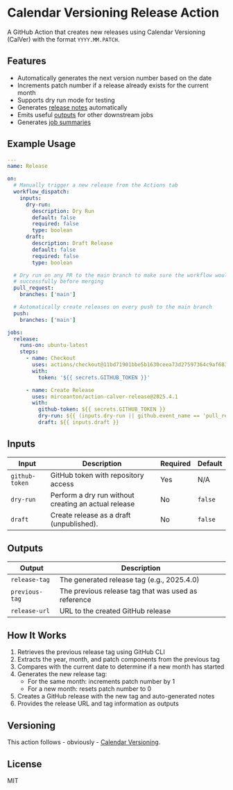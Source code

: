 # Calendar Versioning Release Action

A GitHub Action that creates new releases using Calendar Versioning (CalVer) with the format `YYYY.MM.PATCH`.

## Features

- Automatically generates the next version number based on the date
- Increments patch number if a release already exists for the current month
- Supports dry run mode for testing
- Generates [release notes](https://github.com/mirceanton/action-calver-release/releases/tag/2025.4.1) automatically
- Emits useful [outputs](#outputs) for other downstream jobs
- Generates [job summaries](https://github.com/mirceanton/action-calver-release/actions/runs/14502744077)

## Example Usage

```yaml
---
name: Release

on:
  # Manually trigger a new release from the Actions tab
  workflow_dispatch:
    inputs:
      dry-run:
        description: Dry Run
        default: false
        required: false
        type: boolean
      draft:
        description: Draft Release
        default: false
        required: false
        type: boolean

  # Dry run on any PR to the main branch to make sure the workflow would run
  # successfully before merging
  pull_request:
    branches: ['main']

  # Automatically create releases on every push to the main branch
  push:
    branches: ['main']

jobs:
  release:
    runs-on: ubuntu-latest
    steps:
      - name: Checkout
        uses: actions/checkout@11bd71901bbe5b1630ceea73d27597364c9af683 # v4.2.2
        with:
          token: '${{ secrets.GITHUB_TOKEN }}'

      - name: Create Release
        uses: mirceanton/action-calver-release@2025.4.1
        with:
          github-token: ${{ secrets.GITHUB_TOKEN }}
          dry-run: ${{ (inputs.dry-run || github.event_name == 'pull_request') }}
          draft: ${{ inputs.draft }}
```

## Inputs

| Input          | Description                                          | Required | Default |
| -------------- | ---------------------------------------------------- | -------- | ------- |
| `github-token` | GitHub token with repository access                  | Yes      | N/A     |
| `dry-run`      | Perform a dry run without creating an actual release | No       | `false` |
| `draft`        | Create release as a draft (unpublished).             | No       | `false` |

## Outputs

| Output         | Description                                         |
| -------------- | --------------------------------------------------- |
| `release-tag`  | The generated release tag (e.g., 2025.4.0)          |
| `previous-tag` | The previous release tag that was used as reference |
| `release-url`  | URL to the created GitHub release                   |

## How It Works

1. Retrieves the previous release tag using GitHub CLI
2. Extracts the year, month, and patch components from the previous tag
3. Compares with the current date to determine if a new month has started
4. Generates the new release tag:
   - For the same month: increments patch number by 1
   - For a new month: resets patch number to 0
5. Creates a GitHub release with the new tag and auto-generated notes
6. Provides the release URL and tag information as outputs

## Versioning

This action follows - obviously - [Calendar Versioning](https://calver.org/).

## License

MIT
